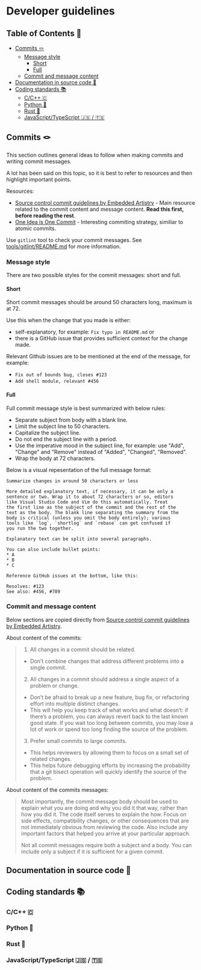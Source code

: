 # Developer guidelines

## Table of Contents 📜

<!-- vim-markdown-toc GFM -->

* [Commits 🪢](#commits-)
    * [Message style](#message-style)
        * [Short](#short)
        * [Full](#full)
    * [Commit and message content](#commit-and-message-content)
* [Documentation in source code 📑](#documentation-in-source-code-)
* [Coding standards 📚](#coding-standards-)
    * [C/C++ 🇨](#cc-)
    * [Python 🐍](#python-)
    * [Rust 🦀](#rust-)
    * [JavaScript/TypeScript 🇯🇸 / 🇹🇸](#javascripttypescript---)

<!-- vim-markdown-toc -->

## Commits 🪢

This section outlines general ideas to follow when making commits and writing commit messages.

A lot has been said on this topic, so it is best to refer to resources and then highlight important points.

Resources:
* [Source control commit guidelines by Embedded Artistry] - Main resource related to the commit content and message content. **Read this first, before reading the rest**.
* [One Idea is One Commit] - Interesting commiting strategy, similiar to atomic commits.

Use `gitlint` tool to check your commit messages. See [tools/gitlint/README.md] for more information.

### Message style

There are two possible styles for the commit messages: short and full.

#### Short

Short commit messages should be around 50 characters long, maximum is at 72.

Use this when the change that you made is either:
* self-explanatory, for example: `Fix typo in README.md` or
* there is a GitHub issue that provides sufficient context for the change made.

Relevant Github issues are to be mentioned at the end of the message, for example:
* `Fix out of bounds bug, closes #123`
* `Add shell module, relevant #456`

#### Full

Full commit message style is best summarized with below rules:

* Separate subject from body with a blank line.
* Limit the subject line to 50 characters.
* Capitalize the subject line.
* Do not end the subject line with a period.
* Use the imperative mood in the subject line, for example: use "Add", "Change" and "Remove" instead of "Added", "Changed", "Removed".
* Wrap the body at 72 characters.

Below is a visual repesentation of the full message format:

```
Summarize changes in around 50 characters or less

More detailed explanatory text, if necessary, it can be only a
sentence or two. Wrap it to about 72 characters or so, editors
like Visual Studio Code and Vim do this automatically. Treat
the first line as the subject of the commit and the rest of the
text as the body. The blank line separating the summary from the
body is critical (unless you omit the body entirely); various
tools like `log`, `shortlog` and `rebase` can get confused if
you run the two together.

Explanatory text can be split into several paragraphs.

You can also include bullet points:
* A
* B
* C

Reference GitHub issues at the bottom, like this:

Resolves: #123
See also: #456, #789
```

### Commit and message content

Below sections are copied directly from [Source control commit guidelines by Embedded Artistry].

About content of the commits:

> 1. All changes in a commit should be related.
>   * Don’t combine changes that address different problems into a single
>     commit.
> 2. All changes in a commit should address a single aspect of a problem or
>    change.
>   * Don’t be afraid to break up a new feature, bug fix, or refactoring effort
>     into multiple distinct changes.
>   * This will help you keep track of what works and what doesn’t: if there’s
>     a problem, you can always revert back to the last known good state. If
>     you wait too long between commits, you may lose a lot of work or spend
>     too long finding the source of the problem.
> 3. Prefer small commits to large commits.
>   * This helps reviewers by allowing them to focus on a small set of related
>     changes.
>   * This helps future debugging efforts by increasing the probability that a
>     git bisect operation will quickly identify the source of the problem.

About content of the commits messages:

> Most importantly, the commit message body should be used to explain what you
> are doing and why you did it that way, rather than how you did it. The code
> itself serves to explain the how. Focus on side effects, compatibility changes,
> or other consequences that are not immediately obvious from reviewing the code.
> Also include any important factors that helped you arrive at your particular
> approach.
>
> Not all commit messages require both a subject and a body. You can include only
> a subject if it is sufficient for a given commit.

## Documentation in source code 📑

## Coding standards 📚

### C/C++ 🇨

### Python 🐍

### Rust 🦀

### JavaScript/TypeScript 🇯🇸 / 🇹🇸

[Source control commit guidelines by Embedded Artistry]: https://embeddedartistry.com/fieldatlas/source-control-commit-guidelines/
[One Idea is One Commit]: https://secure.phabricator.com/book/phabflavor/article/recommendations_on_revision_control/
[tools/gitlint/README.md]: ../tools/gitlint/README.md
